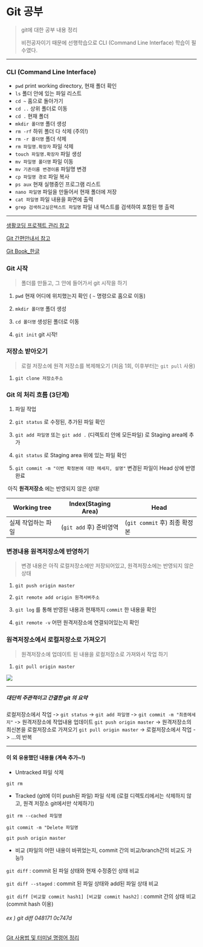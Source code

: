 # Git 공부
> git에 대한 공부 내용 정리
>
> 비전공자이기 때문에 선행학습으로 CLI (Command Line Interface) 학습이 필수였다.



---



### CLI (Command Line Interface)

* `pwd` print working directory, 현재 폴더 확인
* `ls` 폴더 안에 있는 파일 리스트
* `cd ~` 홈으로 돌아가기
* `cd ..` 상위 폴더로 이동
* `cd .` 현재 폴더
* `mkdir 폴더명` 폴더 생성
* `rm -rf` 하위 폴더 다 삭제 (주의!)
* `rm -r 폴더명` 폴더 삭제
* `rm 파일명.확장자` 파일 삭제
* `touch 파일명.확장자` 파일 생성
* `mv 파일명 폴더명` 파일 이동
* `mv 기존이름 변경이름` 파일명 변경
* `cp 파일명 경로` 파일 복사
* `ps aux` 현재 실행중인 프로그램 리스트
* `nano 파일명` 파일을 만들어서 현재 폴더에 저장
* `cat 파일명` 파일 내용을 화면에 출력
* `grep 검색하고싶은텍스트 파일명` 파일 내 텍스트를 검색하여 포함된 행 출력



---



[생활코딩 프로젝트 관리 참고](https://opentutorials.org/course/3838)

[Git 간편안내서 참고](http://rogerdudler.github.io/git-guide/index.ko.html)

[Git Book_한글](http://git-scm.com/book/ko/v2)



### Git 시작

> 폴더를 만들고, 그 안에 들어가서 git 시작을 하기 

1. `pwd` 현재 어디에 위치했는지 확인 ( `~` 명령으로 홈으로 이동)

2. `mkdir 폴더명` 폴더 생성

3. `cd 폴더명` 생성된 폴더로 이동

4. `git init` git 시작!



### 저장소 받아오기 

> 로컬 저장소에 원격 저장소를 복제해오기 (처음 1회, 이후부터는 `git pull` 사용)

1. `git clone 저장소주소`





### Git 의 처리 흐름 (3단계)

1. 파일 작업

2. `git status` 로 수정된, 추가된 파일 확인

3. `git add 파일명` 또는 `git add .` (디렉토리 안에 모든파일) 로 Staging area에 추가

4. `git status` 로 Staging area 위에 있는 파일 확인

5. `git commit -m "이번 확정본에 대한 메세지, 설명"` 변경된 파일이 Head 상에 반영 완료

​	아직 **원격저장소** 에는 반영되지 않은 상태!

| Working tree       | Index(Staging Area)     | Head                          |
| ------------------ | ----------------------- | ----------------------------- |
| 실제 작업하는 파일 | (`git add` 후) 준비영역 | (`git commit` 후) 최종 확정본 |





### 변경내용 원격저장소에 반영하기

> 변경 내용은 아직 로컬저장소에만 저장되어있고, 원격저장소에는 반영되지 않은 상태

1) `git push origin master` 

2) `git remote add origin 원격서버주소`

3) `git log` 를 통해 반영된 내용과 현재까지 `commit` 한 내용을 확인

4) `git remote -v` 어떤 원격저장소에 연결되어있는지 확인





### 원격저장소에서 로컬저장소로 가져오기

> 원격저장소에 업데이트 된 내용을 로컬저장소로 가져와서 작업 하기

1) `git pull origin master` 



![](https://www.secmem.org/assets/images/git_pr/git_transaction.png)



---



##### 대단히 주관적이고 간결한 git 의 요약

로컬저장소에서 작업 -> `git status` -> `git add 파일명` -> `git commit -m "최종메세지"` -> 원격저장소에 작업내용 업데이트 `git push origin master` -> 원격저장소의 최신본을 로컬저장소로 가져오기 `git pull origin master` -> 로컬저장소에서 작업 -> ...의 반복



---







#### 이 외 유용했던 내용들 (계속 추가~!)

* Untracked 파일 삭제

`git rm`

* Tracked (git에 이미 push된 파일) 파일 삭제 (로컬 디렉토리에서는 삭제하지 않고, 원격 저장소 git에서만 삭제하기)

`git rm --cached 파일명`

`git commit -m "Delete 파일명`

`git push origin master`

*  비교 (파일의 어떤 내용이 바뀌었는지, commit 간의 비교/branch간의 비교도 가능!)

`git diff` : commit 된 파일 상태와 현재 수정중인 상태 비교

`git diff --staged` : commit 된 파일 상태와 add된 파일 상태 비교

`git diff [비교할 commit hash1] [비교할 commit hash2]` : commit 간의 상태 비교 (commit hash 이용)

###### ex ) git diff 048171 0c747d



[Git 사용법 및 터미널 명령어 정리](https://velog.io/@grinding_hannah/Git-Git-%EC%82%AC%EC%9A%A9%EB%B2%95-%EB%B0%8F-%ED%84%B0%EB%AF%B8%EB%84%90-%EB%AA%85%EB%A0%B9%EC%96%B4-%EC%A0%95%EB%A6%AC)
